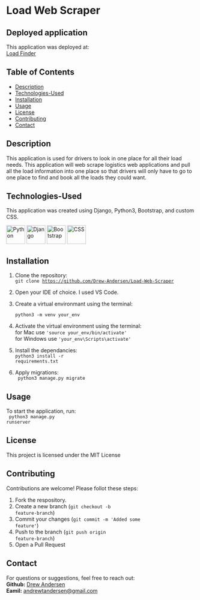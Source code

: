 # Load Web Scraper

## Deployed application
This application was deployed at: <br />
<a href="">Load Finder</a>

## Table of Contents
- [Description](#description)
- [Technologies-Used](#technologies-used)
- [Installation](#installation)
- [Usage](#usage)
- [License](#license)
- [Contributing](#contributing)
- [Contact](#contact)

## Description
This application is used for drivers to look in one place for all their load needs. This application will web scrape logistics web applications and pull all the load information into one place so that drivers will only have to go to one place to find and book all the loads they could want.

## Technologies-Used
This application was created using Django, Python3, Bootstrap, and custom CSS.

<div>
<img src="https://cdn.jsdelivr.net/gh/devicons/devicon@latest/icons/python/python-original-wordmark.svg" alt="Python" width="50" height="50" />
<img src="https://cdn.jsdelivr.net/gh/devicons/devicon@latest/icons/django/django-plain.svg" alt="Django" width="50" height="50" />
<img src="https://cdn.jsdelivr.net/gh/devicons/devicon@latest/icons/bootstrap/bootstrap-original-wordmark.svg" alt="Bootstrap" width="50" height="50"/>
<img src="https://cdn.jsdelivr.net/gh/devicons/devicon@latest/icons/css3/css3-plain-wordmark.svg" alt="CSS" width="50" height="50"/>
</div>

## Installation
1. Clone the repository: <br />
    <code>git clone https://github.com/Drew-Andersen/Load-Web-Scraper</code>

2. Open your IDE of choice. I used VS Code.

3. Create a virtual environmant using the terminal: <br />
    <code> python3 -m venv your_env </code><br />

4. Activate the virtual environment using the terminal: <br />
    for Mac use <code>'source your_env/bin/activate'</code> <br />
    for Windows use <code>'your_env\Scripts\activate'</code>

5. Install the dependancies: <br />
    <code>python3 install -r requirements.txt</code>

6. Apply migrations: <br />
    <code> python3 manage.py migrate </code>

## Usage
To start the application, run: <br />
    <code> python3 manage.py runserver </code>

## License
This project is licensed under the MIT License

## Contributing
Contributions are welcome! Please follot these steps:
1. Fork the respository.
2. Create a new branch (<code>git checkout -b feature-branch</code>)
3. Commit your changes (<code>git commit -m 'Added some feature'</code>)
4. Push to the branch (<code>git push origin feature-branch</code>)
5. Open a Pull Request

## Contact
For questions or suggestions, feel free to reach out: <br />
<strong>Github:</strong> [Drew Andersen](https://github.com/drew-andersen) <br />
<strong>Eamil:</strong> <a href="mailto:andrewtandersen@gmail.com">andrewtandersen@gmail.com</a>